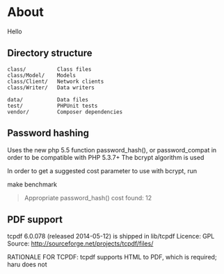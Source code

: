 # About

Hello


## Directory structure


    class/          Class files
    class/Model/    Models
    class/Client/   Network clients
    class/Writer/   Data writers

    data/           Data files
    test/           PHPUnit tests
    vendor/         Composer dependencies




## Password hashing

Uses the new php 5.5 function password_hash(), or password_compat in order to be
compatible with PHP 5.3.7+
The bcrypt algorithm is used

In order to get a suggested cost parameter to use with bcrypt, run

  make benchmark

  > Appropriate password_hash() cost found: 12




## PDF support

tcpdf 6.0.078 (released 2014-05-12) is shipped in lib/tcpdf
Licence: GPL
Source: http://sourceforge.net/projects/tcpdf/files/

RATIONALE FOR TCPDF: tcpdf supports HTML to PDF, which is required; haru does not
